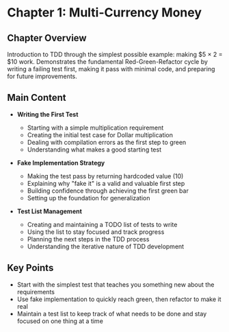 # Chapter 1: Multi-Currency Money

## Chapter Overview
Introduction to TDD through the simplest possible example: making $5 × 2 = $10 work. Demonstrates the fundamental Red-Green-Refactor cycle by writing a failing test first, making it pass with minimal code, and preparing for future improvements.

## Main Content
- **Writing the First Test**
  - Starting with a simple multiplication requirement
  - Creating the initial test case for Dollar multiplication
  - Dealing with compilation errors as the first step to green
  - Understanding what makes a good starting test

- **Fake Implementation Strategy**
  - Making the test pass by returning hardcoded value (10)
  - Explaining why "fake it" is a valid and valuable first step
  - Building confidence through achieving the first green bar
  - Setting up the foundation for generalization

- **Test List Management**
  - Creating and maintaining a TODO list of tests to write
  - Using the list to stay focused and track progress
  - Planning the next steps in the TDD process
  - Understanding the iterative nature of TDD development

## Key Points
- Start with the simplest test that teaches you something new about the requirements
- Use fake implementation to quickly reach green, then refactor to make it real
- Maintain a test list to keep track of what needs to be done and stay focused on one thing at a time